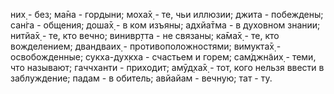 них̣ - без; ма̄на - гордыни; моха̄х̣ - те, чьи иллюзии; джита - побеждены; сан̇га - общения; доша̄х̣ - в ком изъяны; адхйа̄тма - в духовном знании; нитйа̄х̣ - те, кто вечно; винивр̣тта - не связаны; ка̄ма̄х̣ - те, кто вожделением; двандваих̣ - противоположностями; вимукта̄х̣ - освобожденные; сукха-дух̣кха - счастьем и горем; сам̇джн̃аих̣ - теми, что называют; гаччханти - приходит; амӯд̣ха̄х̣ - тот, кого нельзя ввести в заблуждение; падам - в обитель; авйайам - вечную; тат - ту.